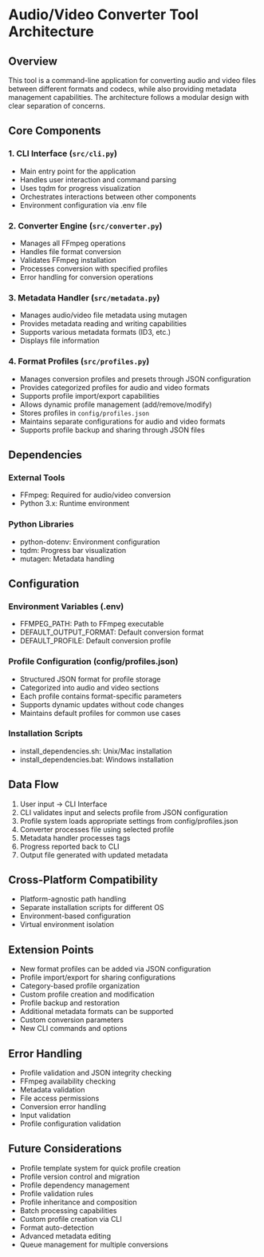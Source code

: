 # Audio/Video Converter Tool Architecture

## Overview
This tool is a command-line application for converting audio and video files between different formats and codecs, while also providing metadata management capabilities. The architecture follows a modular design with clear separation of concerns.

## Core Components

### 1. CLI Interface (`src/cli.py`)
- Main entry point for the application
- Handles user interaction and command parsing
- Uses tqdm for progress visualization
- Orchestrates interactions between other components
- Environment configuration via .env file

### 2. Converter Engine (`src/converter.py`)
- Manages all FFmpeg operations
- Handles file format conversion
- Validates FFmpeg installation
- Processes conversion with specified profiles
- Error handling for conversion operations

### 3. Metadata Handler (`src/metadata.py`)
- Manages audio/video file metadata using mutagen
- Provides metadata reading and writing capabilities
- Supports various metadata formats (ID3, etc.)
- Displays file information

### 4. Format Profiles (`src/profiles.py`)
- Manages conversion profiles and presets through JSON configuration
- Provides categorized profiles for audio and video formats
- Supports profile import/export capabilities
- Allows dynamic profile management (add/remove/modify)
- Stores profiles in `config/profiles.json`
- Maintains separate configurations for audio and video formats
- Supports profile backup and sharing through JSON files

## Dependencies

### External Tools
- FFmpeg: Required for audio/video conversion
- Python 3.x: Runtime environment

### Python Libraries
- python-dotenv: Environment configuration
- tqdm: Progress bar visualization
- mutagen: Metadata handling

## Configuration

### Environment Variables (.env)
- FFMPEG_PATH: Path to FFmpeg executable
- DEFAULT_OUTPUT_FORMAT: Default conversion format
- DEFAULT_PROFILE: Default conversion profile

### Profile Configuration (config/profiles.json)
- Structured JSON format for profile storage
- Categorized into audio and video sections
- Each profile contains format-specific parameters
- Supports dynamic updates without code changes
- Maintains default profiles for common use cases

### Installation Scripts
- install_dependencies.sh: Unix/Mac installation
- install_dependencies.bat: Windows installation

## Data Flow
1. User input → CLI Interface
2. CLI validates input and selects profile from JSON configuration
3. Profile system loads appropriate settings from config/profiles.json
4. Converter processes file using selected profile
5. Metadata handler processes tags
6. Progress reported back to CLI
7. Output file generated with updated metadata

## Cross-Platform Compatibility
- Platform-agnostic path handling
- Separate installation scripts for different OS
- Environment-based configuration
- Virtual environment isolation

## Extension Points
- New format profiles can be added via JSON configuration
- Profile import/export for sharing configurations
- Category-based profile organization
- Custom profile creation and modification
- Profile backup and restoration
- Additional metadata formats can be supported
- Custom conversion parameters
- New CLI commands and options

## Error Handling
- Profile validation and JSON integrity checking
- FFmpeg availability checking
- Metadata validation
- File access permissions
- Conversion error handling
- Input validation
- Profile configuration validation

## Future Considerations
- Profile template system for quick profile creation
- Profile version control and migration
- Profile dependency management
- Profile validation rules
- Profile inheritance and composition
- Batch processing capabilities
- Custom profile creation via CLI
- Format auto-detection
- Advanced metadata editing
- Queue management for multiple conversions 